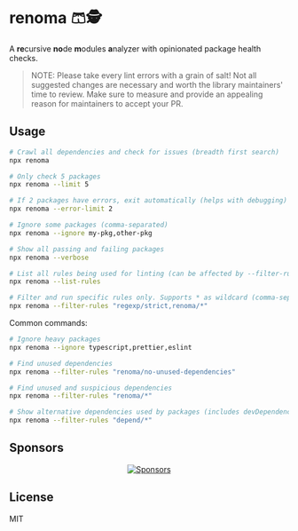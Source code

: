 # renoma 🩳🕵️

A **re**cursive **no**de **m**odules **a**nalyzer with opinionated package health checks.

> NOTE: Please take every lint errors with a grain of salt! Not all suggested changes are necessary and worth the library maintainers' time to review. Make sure to measure and provide an appealing reason for maintainers to accept your PR.

## Usage

```bash
# Crawl all dependencies and check for issues (breadth first search)
npx renoma

# Only check 5 packages
npx renoma --limit 5

# If 2 packages have errors, exit automatically (helps with debugging)
npx renoma --error-limit 2

# Ignore some packages (comma-separated)
npx renoma --ignore my-pkg,other-pkg

# Show all passing and failing packages
npx renoma --verbose

# List all rules being used for linting (can be affected by --filter-rules)
npx renoma --list-rules

# Filter and run specific rules only. Supports * as wildcard (comma-separated).
npx renoma --filter-rules "regexp/strict,renoma/*"
```

Common commands:

```bash
# Ignore heavy packages
npx renoma --ignore typescript,prettier,eslint

# Find unused dependencies
npx renoma --filter-rules "renoma/no-unused-dependencies"

# Find unused and suspicious dependencies
npx renoma --filter-rules "renoma/*"

# Show alternative dependencies used by packages (includes devDependencies)
npx renoma --filter-rules "depend/*"
```

## Sponsors

<p align="center">
  <a href="https://bjornlu.com/sponsor">
    <img src="https://bjornlu.com/sponsors.svg" alt="Sponsors" />
  </a>
</p>

## License

MIT
